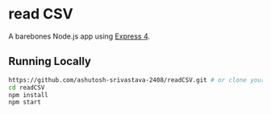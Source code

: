 # read CSV

A barebones Node.js app using [Express 4](http://expressjs.com/).

## Running Locally

```sh
https://github.com/ashutosh-srivastava-2408/readCSV.git # or clone your own fork
cd readCSV
npm install
npm start
```
